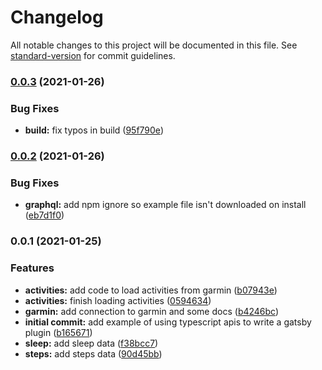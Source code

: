 # Changelog

All notable changes to this project will be documented in this file. See [standard-version](https://github.com/conventional-changelog/standard-version) for commit guidelines.

### [0.0.3](https://github.com/lukesmurray/gatsby-source-garmin/compare/v0.0.2...v0.0.3) (2021-01-26)


### Bug Fixes

* **build:** fix typos in build ([95f790e](https://github.com/lukesmurray/gatsby-source-garmin/commit/95f790eb0a429823ae93b829c0dea3a9c7382936))

### [0.0.2](https://github.com/lukesmurray/gatsby-source-garmin/compare/v0.0.1...v0.0.2) (2021-01-26)


### Bug Fixes

* **graphql:** add npm ignore so example file isn't downloaded on install ([eb7d1f0](https://github.com/lukesmurray/gatsby-source-garmin/commit/eb7d1f0ad8bdf342c82c897adc203434c0a137e1))

### 0.0.1 (2021-01-25)


### Features

* **activities:** add code to load activities from garmin ([b07943e](https://github.com/lukesmurray/gatsby-source-garmin/commit/b07943eba10f434a27ed5ecef30ae2b2252aabce))
* **activities:** finish loading activities ([0594634](https://github.com/lukesmurray/gatsby-source-garmin/commit/05946343dc87bb496ac118eb0d5b953ceb4e131c))
* **garmin:** add connection to garmin and some docs ([b4246bc](https://github.com/lukesmurray/gatsby-source-garmin/commit/b4246bc35c8e448a02942f1affaee61cab18e9d0))
* **initial commit:** add example of using typescript apis to write a gatsby plugin ([b165671](https://github.com/lukesmurray/gatsby-source-garmin/commit/b1656718f2e0fb7e74fcc575ee7b625c579c4584))
* **sleep:** add sleep data ([f38bcc7](https://github.com/lukesmurray/gatsby-source-garmin/commit/f38bcc7f70d64f13d4719ad5e46ac4fd098ebae8))
* **steps:** add steps data ([90d45bb](https://github.com/lukesmurray/gatsby-source-garmin/commit/90d45bb136fdcad31a2c291b97dbed18e2025eb0))
